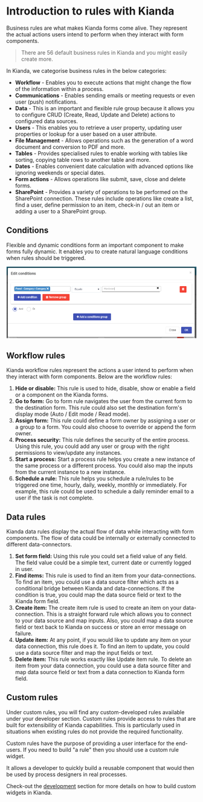 # Introduction to rules with Kianda

Business rules are what makes Kianda forms come alive. They represent the actual actions users intend to perform when they interact with form components.

> There are 56 default business rules in Kianda and you might easily create more.

In Kianda, we categorise business rules in the below categories:

- **Workflow** - Enables you to execute actions that might change the flow of the information within a process. 
- **Communications** - Enables sending emails or meeting requests or even user (push) notifications.
- **Data** - This is an important and flexible rule group because it allows you to configure CRUD (Create, Read, Update and Delete) actions to configured data sources.
- **Users** - This enables you to retrieve a user property, updating user properties or lookup for a user based on a user attribute.
- **File Management** - Allows operations such as the generation of a word document and conversion to PDF and more.
- **Tables** - Provides specialised rules to enable working with tables like sorting, copying table rows to another table and more.
- **Dates** - Enables convenient date calculation with advanced options like ignoring weekends or special dates.
- **Form actions** - Allows operations like submit, save, close and delete forms. 
- **SharePoint** - Provides a variety of operations to be performed on the SharePoint connection. These rules include operations like create a list, find a user, define permission to an item, check-in / out an item or adding a user to a SharePoint group.

## Conditions

Flexible and dynamic conditions form an important component to make forms fully dynamic. It enables you  to create natural language conditions when rules should be triggered.

![Conditiion Editor](images\condition-editor.png)

## Workflow rules

Kianda workflow rules represent the actions a user intend to perform when they interact with form components. Below are the workflow rules:

1. **Hide or disable:** This rule is used to hide, disable, show or enable a field or a component on the Kianda forms.
2. **Go to form:** Go to form rule navigates the user from the current form to the destination form. This rule could also set the destination form's display mode (Auto / Edit mode / Read mode).
3. **Assign form:** This rule could define a form owner by assigning a user or a group to a form. You could also choose to override or append the form owner.
4. **Process security:** This rule defines the security of the entire process. Using this rule, you could add any user or group with the right permissions to view/update any instances.
5. **Start a process:** Start a process rule helps you create a new instance of the same process or a different process. You could also map the inputs from the current instance to a new instance.
6. **Schedule a rule:** This rule helps you schedule a rule/rules to be triggered one time, hourly, daily, weekly, monthly or immediately. For example, this rule could be used to schedule a daily reminder email to a user if the task is not complete.

## Data rules

Kianda data rules display the actual flow of data while interacting with form components. The flow of data could be internally or externally connected to different data-connectors.

1. **Set form field:** Using this rule you could set a field value of any field. The field value could be a simple text, current date or currently logged in user.
2. **Find items:** This rule is used to find an item from your data-connections. To find an item, you could use a data source filter which acts as a conditional bridge between Kianda and data-connections. If the condition is true, you could map the data source field or text to the Kianda form field.
3. **Create item:** The create item rule is used to create an item on your data-connection. This is a straight forward rule which allows you to connect to your data source and map inputs. Also, you could map a data source field or text back to Kianda on success or store an error message on failure.
4. **Update item:** At any point, if you would like to update any item on your data connection, this rule does it. To find an item to update, you could use a data source filter and map the input fields or text.
5. **Delete item:** This rule works exactly like Update item rule. To delete an item from your data connection, you could use a data source filter and map data source field or text from a data connection to Kianda form field.

## Custom rules

Under custom rules, you will find any custom-developed rules available under your developer section. Custom rules provide access to rules that are built for extensibility of Kianda capabilities. This is particularly used in situations when existing rules do not provide the required functionality.

Custom rules have the purpose of providing a user interface for the end-users. If you need to build "a rule" then you should use a custom rule widget.

It allows a developer to quickly build a reusable component that would then be used by process designers in real processes.

Check-out the [development](development.md) section for more details on how to build custom widgets in Kianda.

